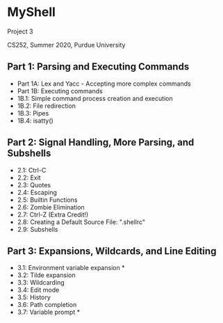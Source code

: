 # MyShell
Project 3

CS252, Summer 2020, Purdue University

## Part 1: Parsing and Executing Commands

- Part 1A: Lex and Yacc - Accepting more complex commands
- Part 1B: Executing commands
- 1B.1: Simple command process creation and execution
- 1B.2: File redirection
- 1B.3: Pipes
- 1B.4: isatty()

## Part 2: Signal Handling, More Parsing, and Subshells

- 2.1: Ctrl-C
- 2.2: Exit
- 2.3: Quotes
- 2.4: Escaping
- 2.5: Builtin Functions
- 2.6: Zombie Elimination
- 2.7: Ctrl-Z (Extra Credit!)
- 2.8: Creating a Default Source File: ".shellrc"
- 2.9: Subshells

## Part 3: Expansions, Wildcards, and Line Editing

- 3.1: Environment variable expansion *
- 3.2: Tilde expansion
- 3.3: Wildcarding
- 3.4: Edit mode
- 3.5: History
- 3.6: Path completion
- 3.7: Variable prompt *
